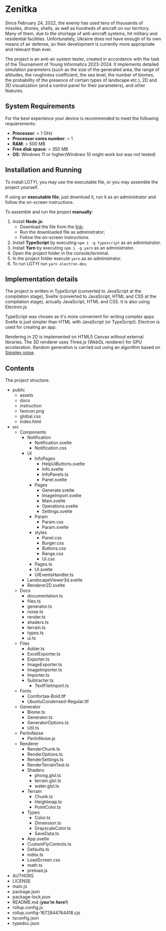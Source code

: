 # Zenitka

Since February 24, 2022, the enemy has used tens of thousands of missiles, drones, shells, as well as hundreds of aircraft on our territory. Many of them, due to the shortage of anti-aircraft systems, hit military and residential facilities. Unfortunately, Ukraine does not have enough of its own means of air defense, so their development is currently more appropriate and relevant than ever.

The project is an anti-air system tester, created in accordance with the task of the Tournament of Young Informatics 2023-2024. It implements detailed simulation parameters (such as the size of the generated area, the range of altitudes, the roughness coefficient, the sea level, the number of biomes, the probability of the presence of certain types of landscape etc.), 2D and 3D visualization (and a control panel for their parameters), and other features.

## System Requirements

For the best experience your device is recommended to meet the following requierements:

- **Processor**: > 1 GHz
- **Processor cores number**: > 1
- **RAM**: > 500 MB
- **Free disk space**: > 350 MB
- **OS:** Windows 11 or higher(Windows 10 might work but was not tested)

## Installation and Running

To install LGTYI, you may use the executable file, or you may assemble the project yourself.

If using an **executable file**, just download it, run it as an administrator and follow the on-screen instructions.

To assemble and run the project **manually**:

1. Install **Node.js**:
    - Download the file from the [link](https://nodejs.org/dist/v18.12.1/node-v18.12.1-x64.msi);
    - Run the downloaded file as administrator;
    - Follow the on-screen instructions.
2. Install **TypeScript** by executing `npm i -g typescript` as an administrator.
3. Install **Yarn** by executing `npm i -g yarn` as an administrator.
4. Open the project folder in the console/terminal.
5. In the project folder execute `yarn` as an administrator.
6. To run LGTYI run `yarn electron-dev`.

## Implementation details

The project is written in TypeScript (converted to JavaScript at the compilation stage), Svelte (converted to JavaScript, HTML and CSS at the compilation stage), actually JavaScript, HTML and CSS. It is also using Electron.js.

TypeScript was chosen as it's more convenient for writing complex apps. Svelte is just simpler than HTML with JavaScript (or TypeScript). Electron is used for creating an app.

Rendering in 2D is implemented on HTML5 Canvas without external libraries. The 3D renderer uses Three.js (WebGL renderer) for GPU acceleration. Random generation is carried out using an algorithm based on [Simplex noise](https://en.wikipedia.org/wiki/Simplex_noise).

## Contents

The project structure:

<!-- UNDESCRIBED: assets, docs -->

- public
    - assets
    - docs
    - instruction
    - favicon.png
    - global.css
    - index.html
- src
    - Components
        - Notification
            - Notification.svelte
            - Notification.css
        - UI
            - InfoPages
                - HelpUiButtons.svelte
                - Info.svelte
                - InfoPanels.ts
                - Panel.svelte
            - Pages
                - Generate.svelte
                - ImageImport.svelte
                - Main.svelte
                - Operations.svelte
                - Settings.svelte
            - Param
                - Param.css
                - Param.svelte
            - styles
                - Panel.css
                - Burger.css
                - Buttons.css
                - Range.css
                - UI.css
            - Pages.ts
            - UI.svelte
            - UIEventsHandler.ts
        - LandscapeViewer3d.svetle
        - Renderer2D.svelte
    - Docs
        - documentation.ts
        - files.ts
        - generator.ts
        - noise.ts
        - render.ts
        - shaders.ts
        - terrain.ts
        - types.ts
        - ui.ts
    - Files
        - Adder.ts
        - ExcelExporter.ts
        - Exporter.ts
        - ImageExporter.ts
        - ImageImporter.ts
        - Importer.ts
        - Subtracter.ts
            - TextFileImport.ts
    - Fonts
        - Comfortaa-Bold.ttf
        - UbuntuCondensed-Regular.ttf
    - Generator
        - Biome.ts
        - Generator.ts
        - GeneratorOptions.ts
        - Util.ts
    - PerlinNoise
        - PerlinNoise.js
    - Renderer
        - RenderChunk.ts
        - RenderOptions.ts
        - RenderSettings.ts
        - RenderTerrainTest.ts
        - Shaders
            - phong.glsl.ts
            - terrain.glsl.ts
            - water.glsl.ts
        - Terrain
            - Chunk.ts
            - Heightmap.ts
            - PointColor.ts
        - Types
            - Color.ts
            - Dimension.ts
            - GrayscaleColor.ts
            - SaveData.ts
        - App.svelte
        - CustomFlyControls.ts
        - Defaults.ts
        - index.ts
        - LoadScreen.css
        - math.ts
        - preload.js
- AUTHORS
- LICENSE
- main.js
- package.json
- package-lock.json
- README.md (***you're here!***)
- rollup.config.js
- rollup.config-1672844764418.cjs
- tsconfig.json
- typedoc.json

